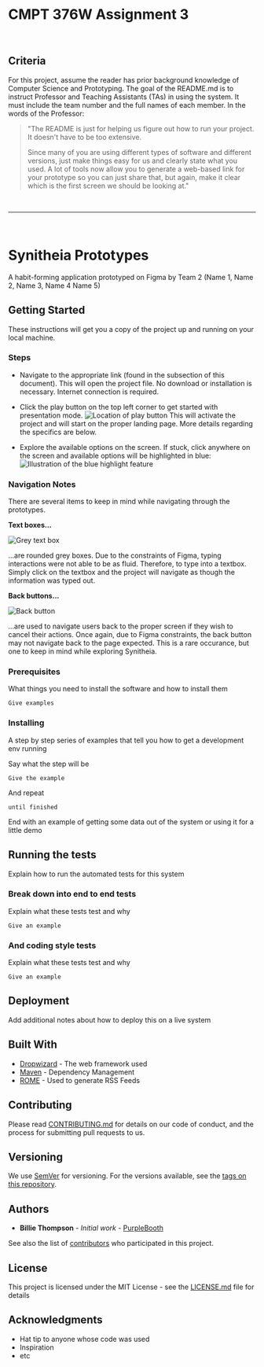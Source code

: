 # CMPT 376W Assignment 3
<br/>

## Criteria
For this project, assume the reader has prior background knowledge of Computer Science and Prototyping. The goal of the README.md is to instruct Professor and Teaching Assistants (TAs) in using the system. It must include the team number and the full names of each member.
In the words of the Professor:
> "The README is just for helping us figure out how to run your project. It doesn't have to be too extensive.
>
> Since many of you are using different types of software and different versions, just make things easy for us and clearly state what you used. A lot of tools now allow you to generate a web-based link for your prototype so you can just share that, but again, make it clear which is the first screen we should be looking at."

<br/>

***
<br/>

# Synitheia Prototypes

A habit-forming application prototyped on Figma by Team 2 (Name 1, Name 2, Name 3, Name 4 Name 5)

## Getting Started

These instructions will get you a copy of the project up and running on your local machine.

### Steps

* Navigate to the appropriate link (found in the subsection of this document). This will open the project file. No download or installation is necessary. Internet connection is required.

* Click the play button on the top left corner to get started with presentation mode. 
![Location of play button](https://d33v4339jhl8k0.cloudfront.net/docs/assets/5aa962fe2c7d3a2c4983093d/images/5d9420f12c7d3a7e9ae1e571/file-SiluksfJfC.png "Presentation Mode")
This will activate the project and will start on the proper landing page. More details regarding
the specifics are below.

* Explore the available options on the screen. If stuck, click anywhere on the screen and available options will be highlighted in blue:
![Illustration of the blue highlight feature](https://d33v4339jhl8k0.cloudfront.net/docs/assets/5aa962fe2c7d3a2c4983093d/images/5d9425102c7d3a7e9ae1e578/file-BHSKE2W8Wx.gif "Hotspot Hints")


### Navigation Notes

There are several items to keep in mind while navigating through the prototypes.

__Text boxes...__

![Grey text box](https://i.imgur.com/r8qFPXr.png
 "Text box")
 
...are rounded grey boxes. Due to the constraints of Figma, typing interactions were not able to be as fluid. Therefore, to type into a textbox. Simply click on the textbox and the project will navigate as though the information was typed out.

__Back buttons...__

![Back button](https://i.imgur.com/fq6d4CF.png
 "Back button")
 
...are used to navigate users back to the proper screen if they wish to cancel their actions. Once again, due to Figma constraints, the back button may not navigate back to the page expected. This is a rare occurance, but one to keep in mind while exploring Synitheia.

### Prerequisites

What things you need to install the software and how to install them

```
Give examples
```

### Installing

A step by step series of examples that tell you how to get a development env running

Say what the step will be

```
Give the example
```

And repeat

```
until finished
```

End with an example of getting some data out of the system or using it for a little demo

## Running the tests

Explain how to run the automated tests for this system

### Break down into end to end tests

Explain what these tests test and why

```
Give an example
```

### And coding style tests

Explain what these tests test and why

```
Give an example
```

## Deployment

Add additional notes about how to deploy this on a live system

## Built With

* [Dropwizard](http://www.dropwizard.io/1.0.2/docs/) - The web framework used
* [Maven](https://maven.apache.org/) - Dependency Management
* [ROME](https://rometools.github.io/rome/) - Used to generate RSS Feeds

## Contributing

Please read [CONTRIBUTING.md](https://gist.github.com/PurpleBooth/b24679402957c63ec426) for details on our code of conduct, and the process for submitting pull requests to us.

## Versioning

We use [SemVer](http://semver.org/) for versioning. For the versions available, see the [tags on this repository](https://github.com/your/project/tags). 

## Authors

* **Billie Thompson** - *Initial work* - [PurpleBooth](https://github.com/PurpleBooth)

See also the list of [contributors](https://github.com/your/project/contributors) who participated in this project.

## License

This project is licensed under the MIT License - see the [LICENSE.md](LICENSE.md) file for details

## Acknowledgments

* Hat tip to anyone whose code was used
* Inspiration
* etc


